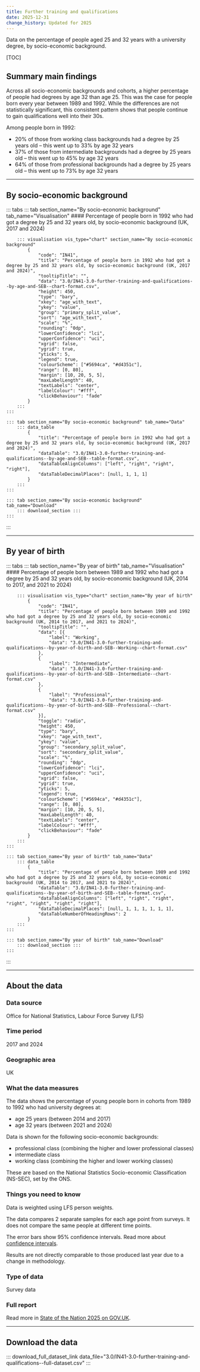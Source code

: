 ```yaml
---
title: Further training and qualifications
date: 2025-12-31
change_history: Updated for 2025
---
```


Data on the percentage of people aged 25 and 32 years with a university degree, by socio-economic background.

[TOC]

## Summary main findings

Across all socio-economic backgrounds and cohorts, a higher percentage of people had degrees by age 32 than age 25. This was the case for people born every year between 1989 and 1992. While the differences are not statistically significant, this consistent pattern shows that people continue to gain qualifications well into their 30s.

Among people born in 1992:

* 20% of those from working class backgrounds had a degree by 25 years old – this went up to 33% by age 32 years
* 37% of those from intermediate backgrounds had a degree by 25 years old – this went up to 45% by age 32 years
* 64% of those from professional backgrounds had a degree by 25 years old – this went up to 73% by age 32 years

---

## By socio-economic background

::: tabs
    ::: tab section_name="By socio-economic background" tab_name="Visualisation"
        #### Percentage of people born in 1992 who had got a degree by 25 and 32 years old, by socio-economic background (UK, 2017 and 2024)

        ::: visualisation vis_type="chart" section_name="By socio-economic background"
            {
                "code": "IN41",
                "title": "Percentage of people born in 1992 who had got a degree by 25 and 32 years old, by socio-economic background (UK, 2017 and 2024)",
                "tooltipTitle": "",
                "data": "3.0/IN41-3.0-further-training-and-qualifications--by-age-and-SEB--chart-format.csv",
                "height": 450,
                "type": "bary",
                "xkey": "age_with_text",
                "ykey": "value",
                "group": "primary_split_value",
                "sort": "age_with_text",
                "scale": "%",
                "rounding": "0dp",
                "lowerConfidence": "lci",
                "upperConfidence": "uci",
                "xgrid": false,
                "ygrid": true,
                "yticks": 5,
                "legend": true,
                "colourScheme": ["#5694ca", "#d4351c"],
                "range": [0, 80],
                "margin": [10, 20, 5, 5],
                "maxLabelLength": 40,
                "textLabels": "center",
                "labelColour": "#fff",
                "clickBehaviour": "fade"
            }
        :::
    :::

    ::: tab section_name="By socio-economic background" tab_name="Data"
        ::: data_table
            {
                "title": "Percentage of people born in 1992 who had got a degree by 25 and 32 years old, by socio-economic background (UK, 2017 and 2024)",
                "dataTable": "3.0/IN41-3.0-further-training-and-qualifications--by-age-and-SEB--table-format.csv",
                "dataTableAlignColumns": ["left", "right", "right", "right"],
                "dataTableDecimalPlaces": [null, 1, 1, 1]
            }
        :::
    :::

    ::: tab section_name="By socio-economic background" tab_name="Download"
        ::: download_section :::
    :::
:::

---

## By year of birth

::: tabs
    ::: tab section_name="By year of birth" tab_name="Visualisation"
        #### Percentage of people born between 1989 and 1992 who had got a degree by 25 and 32 years old, by socio-economic background (UK, 2014 to 2017, and 2021 to 2024)

        ::: visualisation vis_type="chart" section_name="By year of birth"
            {
                "code": "IN41",
                "title": "Percentage of people born between 1989 and 1992 who had got a degree by 25 and 32 years old, by socio-economic background (UK, 2014 to 2017, and 2021 to 2024)",
                "tooltipTitle": "",
                "data": [{
                    "label": "Working",
                    "data": "3.0/IN41-3.0-further-training-and-qualifications--by-year-of-birth-and-SEB--Working--chart-format.csv"
                },
                {
                    "label": "Intermediate",
                    "data": "3.0/IN41-3.0-further-training-and-qualifications--by-year-of-birth-and-SEB--Intermediate--chart-format.csv"
                },
                {
                    "label": "Professional",
                    "data": "3.0/IN41-3.0-further-training-and-qualifications--by-year-of-birth-and-SEB--Professional--chart-format.csv"
                }],
                "toggle": "radio",
                "height": 450,
                "type": "bary",
                "xkey": "age_with_text",
                "ykey": "value",
                "group": "secondary_split_value",
                "sort": "secondary_split_value",
                "scale": "%",
                "rounding": "0dp",
                "lowerConfidence": "lci",
                "upperConfidence": "uci",
                "xgrid": false,
                "ygrid": true,
                "yticks": 5,
                "legend": true,
                "colourScheme": ["#5694ca", "#d4351c"],
                "range": [0, 80],
                "margin": [10, 20, 5, 5],
                "maxLabelLength": 40,
                "textLabels": "center",
                "labelColour": "#fff",
                "clickBehaviour": "fade"
            }
        :::
    :::

    ::: tab section_name="By year of birth" tab_name="Data"
        ::: data_table
            {
                "title": "Percentage of people born between 1989 and 1992 who had got a degree by 25 and 32 years old, by socio-economic background (UK, 2014 to 2017, and 2021 to 2024)",
                "dataTable": "3.0/IN41-3.0-further-training-and-qualifications--by-year-of-birth-and-SEB--table-format.csv",
                "dataTableAlignColumns": ["left", "right", "right", "right", "right", "right", "right"],
                "dataTableDecimalPlaces": [null, 1, 1, 1, 1, 1, 1],
                "dataTableNumberOfHeadingRows": 2
            }
        :::
    :::

    ::: tab section_name="By year of birth" tab_name="Download"
        ::: download_section :::
    :::
:::

---


## About the data

### Data source
Office for National Statistics, Labour Force Survey (LFS)

### Time period
2017 and 2024

### Geographic area
UK

### What the data measures
The data shows the percentage of young people born in cohorts from 1989 to 1992 who had university degrees at:

* age 25 years (between 2014 and 2017)
* age 32 years (between 2021 and 2024)

Data is shown for the following socio-economic backgrounds:

* professional class (combining the higher and lower professional classes)
* intermediate class
* working class (combining the higher and lower working classes)

These are based on the National Statistics Socio-economic Classification (NS-SEC), set by the ONS.

### Things you need to know
Data is weighted using LFS person weights.

The data compares 2 separate samples for each age point from surveys. It does not compare the same people at different time points.

The error bars show 95% confidence intervals. Read more about [confidence intervals](/about-our-analysis#confidence-intervals).

Results are not directly comparable to those produced last year due to a change in methodology. 

### Type of data
Survey data

### Full report
Read more in [State of the Nation 2025 on GOV.UK]().

---

## Download the data

::: download_full_dataset_link data_file="3.0/IN41-3.0-further-training-and-qualifications--full-dataset.csv" :::
